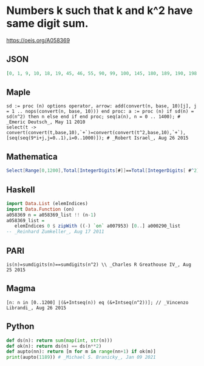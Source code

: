 # Numbers k such that k and k^2 have same digit sum\.
https://oeis.org/A058369
## JSON
```JSON
[0, 1, 9, 10, 18, 19, 45, 46, 55, 90, 99, 100, 145, 180, 189, 190, 198, 199, 289, 351, 361, 369, 379, 388, 450, 451, 459, 460, 468, 495, 496, 550, 558, 559, 568, 585, 595, 639, 729, 739, 775, 838, 855, 900, 954, 955, 990, 999, 1000, 1098, 1099, 1179, 1188, 1189]
```
## Maple
```Maple
sd := proc (n) options operator, arrow: add(convert(n, base, 10)[j], j = 1 .. nops(convert(n, base, 10))) end proc: a := proc (n) if sd(n) = sd(n^2) then n else end if end proc; seq(a(n), n = 0 .. 1400); # _Emeric Deutsch_, May 11 2010
select(t -> convert(convert(t,base,10),`+`)=convert(convert(t^2,base,10),`+`),
[seq(seq(9*i+j,j=0..1),i=0..1000)]); # _Robert Israel_, Aug 26 2015
```
## Mathematica
```Mathematica
Select[Range[0,1200],Total[IntegerDigits[#]]==Total[IntegerDigits[ #^2]]&] (* _Harvey P. Dale_, Jun 14 2011 *)
```
## Haskell
```Haskell
import Data.List (elemIndices)
import Data.Function (on)
a058369 n = a058369_list !! (n-1)
a058369_list =
   elemIndices 0 $ zipWith ((-) `on` a007953) [0..] a000290_list
-- _Reinhard Zumkeller_, Aug 17 2011
```
## PARI
```PARI
is(n)=sumdigits(n)==sumdigits(n^2) \\ _Charles R Greathouse IV_, Aug 25 2015
```
## Magma
```Magma
[n: n in [0..1200] |(&+Intseq(n)) eq (&+Intseq(n^2))]; // _Vincenzo Librandi_, Aug 26 2015
```
## Python
```Python
def ds(n): return sum(map(int, str(n)))
def ok(n): return ds(n) == ds(n**2)
def aupto(nn): return [m for m in range(nn+1) if ok(m)]
print(aupto(1189)) # _Michael S. Branicky_, Jan 09 2021
```
